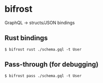 bifrost
=======

GraphQL -> structs/JSON bindings


## Rust bindings

```
$ bifrost rust ./schema.gql -t User
```

## Pass-through (for debugging)

```
$ bifrost pass ./schema.gql -t User
```
